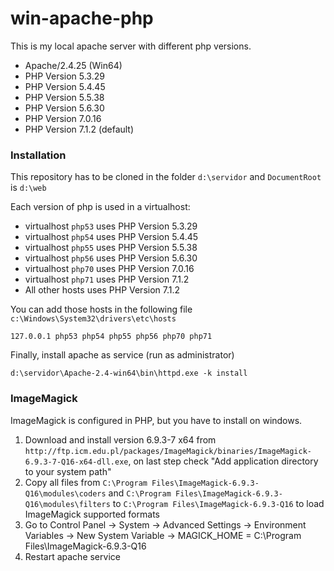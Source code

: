 # win-apache-php

This is my local apache server with different php versions.

 - Apache/2.4.25 (Win64)
 - PHP Version 5.3.29
 - PHP Version 5.4.45
 - PHP Version 5.5.38
 - PHP Version 5.6.30
 - PHP Version 7.0.16
 - PHP Version 7.1.2 (default)

### Installation

This repository has to be cloned in the folder `d:\servidor` and `DocumentRoot` is `d:\web`

Each version of php is used in a virtualhost:
 - virtualhost `php53` uses PHP Version 5.3.29
 - virtualhost `php54` uses PHP Version 5.4.45
 - virtualhost `php55` uses PHP Version 5.5.38
 - virtualhost `php56` uses PHP Version 5.6.30
 - virtualhost `php70` uses PHP Version 7.0.16
 - virtualhost `php71` uses PHP Version 7.1.2
 - All other hosts uses PHP Version 7.1.2
 
You can add those hosts in the following file `c:\Windows\System32\drivers\etc\hosts`
```
127.0.0.1 php53 php54 php55 php56 php70 php71
```

Finally, install apache as service (run as administrator)
```
d:\servidor\Apache-2.4-win64\bin\httpd.exe -k install
```

### ImageMagick

ImageMagick is configured in PHP, but you have to install on windows.

1. Download and install version 6.9.3-7 x64 from  `http://ftp.icm.edu.pl/packages/ImageMagick/binaries/ImageMagick-6.9.3-7-Q16-x64-dll.exe`, on last step check "Add application directory to your system path"
2. Copy all files from `C:\Program Files\ImageMagick-6.9.3-Q16\modules\coders` and `C:\Program Files\ImageMagick-6.9.3-Q16\modules\filters` to `C:\Program Files\ImageMagick-6.9.3-Q16` to load ImageMagick supported formats
3. Go to Control Panel -> System -> Advanced Settings -> Environment Variables -> New System Variable -> MAGICK_HOME = C:\Program Files\ImageMagick-6.9.3-Q16
4. Restart apache service
